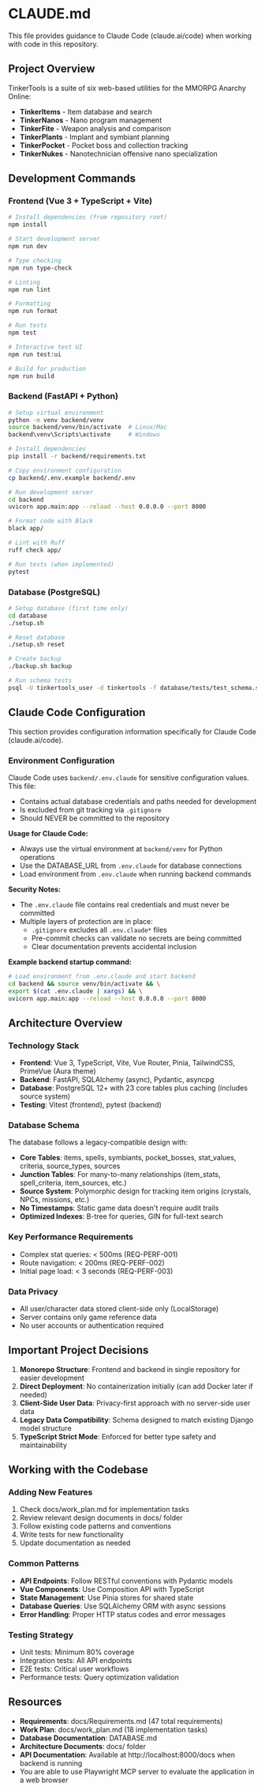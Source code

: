 # CLAUDE.md

This file provides guidance to Claude Code (claude.ai/code) when working with code in this repository.

## Project Overview

TinkerTools is a suite of six web-based utilities for the MMORPG Anarchy Online:
- **TinkerItems** - Item database and search
- **TinkerNanos** - Nano program management
- **TinkerFite** - Weapon analysis and comparison
- **TinkerPlants** - Implant and symbiant planning
- **TinkerPocket** - Pocket boss and collection tracking
- **TinkerNukes** - Nanotechnician offensive nano specialization

## Development Commands

### Frontend (Vue 3 + TypeScript + Vite)
```bash
# Install dependencies (from repository root)
npm install

# Start development server
npm run dev

# Type checking
npm run type-check

# Linting
npm run lint

# Formatting
npm run format

# Run tests
npm test

# Interactive test UI
npm run test:ui

# Build for production
npm run build
```

### Backend (FastAPI + Python)
```bash
# Setup virtual environment
python -m venv backend/venv
source backend/venv/bin/activate  # Linux/Mac
backend\venv\Scripts\activate     # Windows

# Install dependencies
pip install -r backend/requirements.txt

# Copy environment configuration
cp backend/.env.example backend/.env

# Run development server
cd backend
uvicorn app.main:app --reload --host 0.0.0.0 --port 8000

# Format code with Black
black app/

# Lint with Ruff
ruff check app/

# Run tests (when implemented)
pytest
```

### Database (PostgreSQL)
```bash
# Setup database (first time only)
cd database
./setup.sh

# Reset database
./setup.sh reset

# Create backup
./backup.sh backup

# Run schema tests
psql -U tinkertools_user -d tinkertools -f database/tests/test_schema.sql
```

## Claude Code Configuration

This section provides configuration information specifically for Claude Code (claude.ai/code).

### Environment Configuration

Claude Code uses `backend/.env.claude` for sensitive configuration values. This file:
- Contains actual database credentials and paths needed for development
- Is excluded from git tracking via `.gitignore` 
- Should NEVER be committed to the repository

**Usage for Claude Code:**
- Always use the virtual environment at `backend/venv` for Python operations
- Use the DATABASE_URL from `.env.claude` for database connections
- Load environment from `.env.claude` when running backend commands

**Security Notes:**
- The `.env.claude` file contains real credentials and must never be committed
- Multiple layers of protection are in place:
  - `.gitignore` excludes all `.env.claude*` files
  - Pre-commit checks can validate no secrets are being committed
  - Clear documentation prevents accidental inclusion

**Example backend startup command:**
```bash
# Load environment from .env.claude and start backend
cd backend && source venv/bin/activate && \
export $(cat .env.claude | xargs) && \
uvicorn app.main:app --reload --host 0.0.0.0 --port 8000
```

## Architecture Overview

### Technology Stack
- **Frontend**: Vue 3, TypeScript, Vite, Vue Router, Pinia, TailwindCSS, PrimeVue (Aura theme)
- **Backend**: FastAPI, SQLAlchemy (async), Pydantic, asyncpg
- **Database**: PostgreSQL 12+ with 23 core tables plus caching (includes source system)
- **Testing**: Vitest (frontend), pytest (backend)

### Database Schema
The database follows a legacy-compatible design with:
- **Core Tables**: items, spells, symbiants, pocket_bosses, stat_values, criteria, source_types, sources
- **Junction Tables**: For many-to-many relationships (item_stats, spell_criteria, item_sources, etc.)
- **Source System**: Polymorphic design for tracking item origins (crystals, NPCs, missions, etc.)
- **No Timestamps**: Static game data doesn't require audit trails
- **Optimized Indexes**: B-tree for queries, GIN for full-text search

### Key Performance Requirements
- Complex stat queries: < 500ms (REQ-PERF-001)
- Route navigation: < 200ms (REQ-PERF-002)
- Initial page load: < 3 seconds (REQ-PERF-003)

### Data Privacy
- All user/character data stored client-side only (LocalStorage)
- Server contains only game reference data
- No user accounts or authentication required

## Important Project Decisions

1. **Monorepo Structure**: Frontend and backend in single repository for easier development
2. **Direct Deployment**: No containerization initially (can add Docker later if needed)
3. **Client-Side User Data**: Privacy-first approach with no server-side user data
4. **Legacy Data Compatibility**: Schema designed to match existing Django model structure
5. **TypeScript Strict Mode**: Enforced for better type safety and maintainability

## Working with the Codebase

### Adding New Features
1. Check docs/work_plan.md for implementation tasks
2. Review relevant design documents in docs/ folder
3. Follow existing code patterns and conventions
4. Write tests for new functionality
5. Update documentation as needed

### Common Patterns
- **API Endpoints**: Follow RESTful conventions with Pydantic models
- **Vue Components**: Use Composition API with TypeScript
- **State Management**: Use Pinia stores for shared state
- **Database Queries**: Use SQLAlchemy ORM with async sessions
- **Error Handling**: Proper HTTP status codes and error messages

### Testing Strategy
- Unit tests: Minimum 80% coverage
- Integration tests: All API endpoints
- E2E tests: Critical user workflows
- Performance tests: Query optimization validation

## Resources

- **Requirements**: docs/Requirements.md (47 total requirements)
- **Work Plan**: docs/work_plan.md (18 implementation tasks)
- **Database Documentation**: DATABASE.md
- **Architecture Documents**: docs/ folder
- **API Documentation**: Available at http://localhost:8000/docs when backend is running
- You are able to use Playwright MCP server to evaluate the application in a web browser